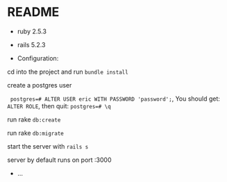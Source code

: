 # README

* ruby 2.5.3
* rails 5.2.3

* Configuration:

cd into the project and run `bundle install`

create a postgres user

`
postgres=# ALTER USER eric WITH PASSWORD 'password';`,
You should get:
`ALTER ROLE`, then quit:
`postgres=# \q`

run rake `db:create`

run rake `db:migrate`

start the server with `rails s` 

server by default runs on port :3000

* ...
